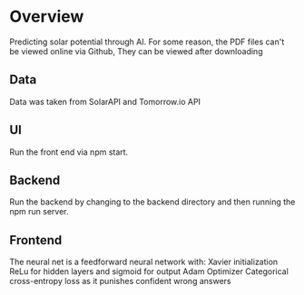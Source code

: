 # Overview
Predicting solar potential through AI.
For some reason, the PDF files can't be viewed online via Github, They can be viewed after downloading

## Data
Data was taken from SolarAPI and Tomorrow.io API

## UI
Run the front end via npm start.

## Backend
Run the backend by changing to the backend directory and then running the npm run server.

## Frontend
The neural net is a feedforward neural network with:
Xavier initialization
ReLu for hidden layers and sigmoid for output
Adam Optimizer
Categorical cross-entropy loss as it punishes confident wrong answers
